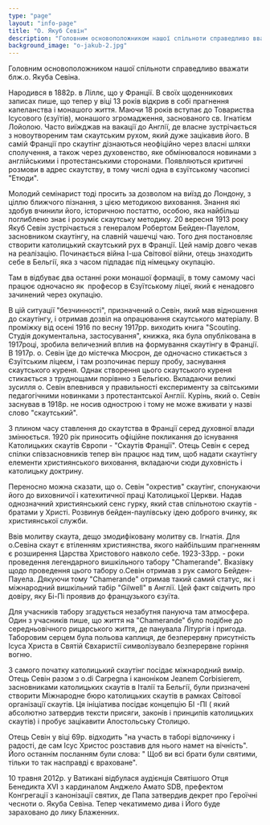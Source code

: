 ```yaml
---
type: "page"
layout: "info-page"
title: "О. Якуб Севін"
description: "Головним основоположником нашої спільноти справедливо вважати блж.о. Якуба Севіна."
background_image: "o-jakub-2.jpg"
---
```


Головним основоположником нашої спільноти справедливо вважати блж.о. Якуба Севіна.

Народився в 1882р. в Ліллє, що у Франції. В своїх щоденникових записах пише, що тепер у віці 13 років відкрив в собі прагнення капеланства і монашого життя. Маючи 18 років вступає до Товариства Ісусового (єзуїтів), монашого згромадження, заснованого св. Ігнатієм Лойолою. Часто виїжджав на вакації до Англії, де власне зустрічається з новоутвореним там скаутським рухом, який дуже зацікавив його. В самій Франції про скаутінг дізнаються неофіційно через власні шляхи сполучення, а також через духовенство, яке обмінювалося новинами з англійськими і протестанськими сторонами. Появляються критичні розмови в адрес скаутству, в тому числі одна в єзуїтському часописі "Етюди".

Молодий семінарист тоді просить за дозволом на виїзд до Лондону, з ціллю ближчого пізнання, з цією методикою виховання. Знання які здобув вчинили його, історичною постаттю, особою, яка найбільш поглиблено знає і розуміє скаутську методику. 20 вересня 1913 року Якуб Севін зустрічається з генералом Робертом Бейден-Пауелом, засновником скаутінгу, на славній чашечці чаю. Того дня постановляє створити католицький скаутський рух в Франції. Цей намір довго чекав на реалізацію. Починається війна І-ша Світової війни, отець знаходить себе в Бельгії, яка з часом підпадає під німецьку окупацію.

Там в відбуває два останні роки монашої формації, в тому самому часі працює одночасно як  професор в Єзуїтському ліцеї, який є ненадовго зачинений через окупацію.

В цій ситуації "безчинності", призначений о.Севін, який мав відношення до скаутінгу, і отримав дозвіл на опрацювання скаутського матеріалу. В проміжку від осені 1916 по весну 1917рр. виходить книга "Scouting. Студія документальна, застосування", книжка, яка була опублікована в 1917році, зробила величезний вплив на формування скаутінгу в Франції. В 1917р. о. Севін їде до містечка Мюсрон, де одночасно стикається з Єзуїтським ліцеєм, і там розпочинає першу пробу, заснування скаутського куреня. Однак створення цього скаутського куреня стикається з труднощами порівнно з Бельгією. Вкладаючи великі зусилля о. Севін впевнився у правильності експерименту за світськими педагогічними новинками з протестантської Англії. Курінь, який о. Севін заснував в 1918р. не носив однострою і тому не може вживати у назві слово "скаутський".

З плином часу ставлення до скаутства в Франції серед духовної влади змінюється. 1920 рік приносить офіційне покликання до існування Католицьких скаутів Європи - "Скаутів Франції". Отець Севін є серед спілки співзасновників тепер він працює над тим, щоб надати скаутінгу елементи християнського виховання, вкладаючи сюди духовність і католицьку доктрину.

Переносно можна сказати, що о. Севін "охрестив" скаутінг, спонукаючи його до виховничої і катехитичної праці Католицької Церкви. Надав однозначний християнський сенс гурку, який став спільнотою скаутів - братами у Христі. Розвинув бейден-паулівську ідею доброго вчинку, як християнської служби.

Ввів молитву скаута, дещо змодифіковану молитву св. Ігнатія. Для о.Севіна скаут є втіленням християнства, якого найбільшим прагненням є розширення Царства Христового навколо себе. 1923-33рр. - роки проведення легендарного вишкільного табору "Chamerande". Вказівку щодо проведення цього табору о.Севін отримав з рук самого Бейден-Пауела. Дякуючи тому "Chamerande" отримав такий самий статус, як і міжнародний вишкільний табір "Gilwell" в Англії. Цей факт свідчить про довіру, яку Бі-Пі проявив до французького єзуїта.

Для учасників табору згадується незабутня пануюча там атмосфера. Один з учасників пише, що життя на "Chamerande" було подібне до середньовічного рицарського життя, де панувала Літургія і пригода. Таборовим серцем була польова каплиця, де безперервну присутність Ісуса Христа в Святій Євхаристії символізувало безперервне горіння вогню.

З самого початку католицький скаутінг посідає міжнародний вимір. Отець Севін разом з o.di Carpegna і каноніком Jeanem Corbisierem, засновниками католицьких скаутів в Італії та Бельгії, були призначені створити Міжнародне бюро католицьких скаутів в рамках Світової організації скаутів. Ця ініціатива посідає концепцію БІ -ПІ ( який абсолютно затвердив тексти присяги, законів і принципів католицьких скаутів) і пробує зацікавити Апостольську Столицю.

Отець Севін у віці 69р. відходить "на участь в таборі відпочинку і радості, де сам Ісус Христос розставив для нього намет на вічність". Його останнім посланням були слова: " Щоб ви всі брати були святими, тільки то так насправді є враховане".

10 травня 2012р. у Ватикані відбулася аудієнція Святішого Отця Бенедикта XVI з кардиналом Анджело Амато SDB, префектом Конгрегації з канонізації святих, де Папа затвердив декрет про Героїчні чесноти о. Якуба Севіна. Тепер чекатимемо дива і Його буде зараховано до лику Блаженних.
